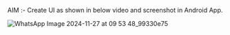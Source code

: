 AIM :- Create UI as shown in below video and screenshot in Android App.

![WhatsApp Image 2024-11-27 at 09 53 48_99330e75](https://github.com/user-attachments/assets/28d6ea7f-8c70-492f-8523-163cf595a7d7)
